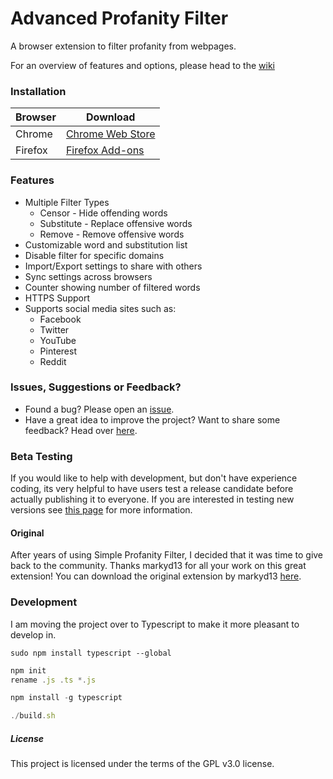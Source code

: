 # Advanced Profanity Filter
A browser extension to filter profanity from webpages.

For an overview of features and options, please head to the [wiki](https://github.com/richardfrost/AdvancedProfanityFilter/wiki)

### Installation
| Browser | Download |
|---------|----------|
| Chrome  | [Chrome Web Store](https://chrome.google.com/webstore/detail/advanced-profanity-filter/piajkpdbaniagacofgklljacgjhefjeh) |
| Firefox | [Firefox Add-ons](https://addons.mozilla.org/firefox/addon/advanced_profanity_filter)|

### Features
* Multiple Filter Types
  * Censor - Hide offending words
  * Substitute - Replace offensive words
  * Remove - Remove offensive words
* Customizable word and substitution list
* Disable filter for specific domains
* Import/Export settings to share with others
* Sync settings across browsers
* Counter showing number of filtered words
* HTTPS Support
* Supports social media sites such as:
  * Facebook
  * Twitter
  * YouTube
  * Pinterest
  * Reddit

### Issues, Suggestions or Feedback?
* Found a bug? Please open an [issue](https://github.com/richardfrost/AdvancedProfanityFilter/issues/new).
* Have a great idea to improve the project? Want to share some feedback? Head over [here](https://goo.gl/forms/LTqFpJ0mCTsrgGgf2).

### Beta Testing
If you would like to help with development, but don't have experience coding, its very helpful to have users test a release candidate before actually publishing it to everyone. If you are interested in testing new versions see [this page](https://github.com/richardfrost/AdvancedProfanityFilter/wiki/Beta-Testing) for more information.

#### Original
After years of using Simple Profanity Filter, I decided that it was time to give back to the community. Thanks markyd13 for all your work on this great extension! You can download the original extension by markyd13 [here](https://chrome.google.com/webstore/detail/simple-profanity-filter/ackkocjhcalcpgpfjcoinogdejibgbho).

### Development
I am moving the project over to Typescript to make it more pleasant to develop in.

```
sudo npm install typescript --global
```

```js
npm init
rename .js .ts *.js

npm install -g typescript

./build.sh
```

##### License
This project is licensed under the terms of the GPL v3.0 license.

